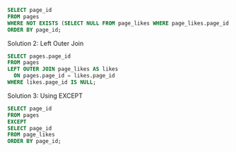 ```sql
SELECT page_id
FROM pages
WHERE NOT EXISTS (SELECT NULL FROM page_likes WHERE page_likes.page_id = pages.page_id)
ORDER BY page_id;
```

Solution 2: Left Outer Join

```sql
SELECT pages.page_id
FROM pages
LEFT OUTER JOIN page_likes AS likes
  ON pages.page_id = likes.page_id
WHERE likes.page_id IS NULL;
```

Solution 3: Using EXCEPT

```sql
SELECT page_id
FROM pages
EXCEPT
SELECT page_id
FROM page_likes
ORDER BY page_id;
```
